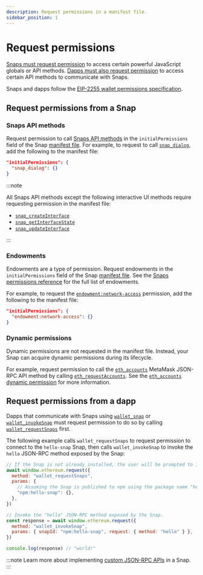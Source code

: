 ```yaml
---
description: Request permissions in a manifest file.
sidebar_position: 1
---
```


# Request permissions

[Snaps must request permission](#request-permissions-from-a-snap) to access certain powerful
JavaScript globals or API methods.
[Dapps must also request permission](#request-permissions-from-a-dapp) to access certain API methods
to communicate with Snaps.

Snaps and dapps follow the [EIP-2255 wallet permissions specification](https://eips.ethereum.org/EIPS/eip-2255).

## Request permissions from a Snap

### Snaps API methods

Request permission to call [Snaps API methods](../reference/snaps-api.md) in the
`initialPermissions` field of the Snap [manifest file](../learn/about-snaps/files.md#manifest-file).
For example, to request to call [`snap_dialog`](../reference/snaps-api.md#snap_dialog), add the
following to the manifest file:

```json title="snap.manifest.json"
"initialPermissions": {
  "snap_dialog": {}
}
```

:::note

All Snaps API methods except the following interactive UI methods require requesting permission in
the manifest file:

- [`snap_createInterface`](../reference/snaps-api.md#snap_createinterface)
- [`snap_getInterfaceState`](../reference/snaps-api.md#snap_getinterfacestate)
- [`snap_updateInterface`](../reference/snaps-api.md#snap_updateinterface)

:::

### Endowments

Endowments are a type of permission.
Request endowments in the `initialPermissions` field of the Snap
[manifest file](../learn/about-snaps/files.md#manifest-file).
See the [Snaps permissions reference](../reference/permissions.md) for the full list of endowments.

For example, to request the [`endowment:network-access`](../reference/permissions.md#endowmentnetwork-access)
permission, add the following to the manifest file:

```json title="snap.manifest.json"
"initialPermissions": {
  "endowment:network-access": {}
}
```

### Dynamic permissions

Dynamic permissions are not requested in the manifest file.
Instead, your Snap can acquire dynamic permissions during its lifecycle.

For example, request permission to call the [`eth_accounts`](/wallet/reference/json-rpc-methods/eth_accounts)
MetaMask JSON-RPC API method by calling [`eth_requestAccounts`](/wallet/reference/json-rpc-methods/eth_requestaccounts).
See the [`eth_accounts` dynamic permission](../reference/permissions.md#eth_accounts) for more information.

## Request permissions from a dapp

Dapps that communicate with Snaps using [`wallet_snap`](../reference/wallet-api-for-snaps.md#wallet_snap)
or [`wallet_invokeSnap`](../reference/wallet-api-for-snaps.md#wallet_invokesnap) must request
permission to do so by calling
[`wallet_requestSnaps`](../reference/wallet-api-for-snaps.md#wallet_requestsnaps) first.

The following example calls `wallet_requestSnaps` to request permission to connect to the
`hello-snap` Snap, then calls `wallet_invokeSnap` to invoke the `hello` JSON-RPC method exposed by the Snap:

```js title="index.js"
// If the Snap is not already installed, the user will be prompted to install it.
await window.ethereum.request({
  method: "wallet_requestSnaps",
  params: {
    // Assuming the Snap is published to npm using the package name "hello-snap".
    "npm:hello-snap": {},
  },
})

// Invoke the "hello" JSON-RPC method exposed by the Snap.
const response = await window.ethereum.request({
  method: "wallet_invokeSnap",
  params: { snapId: "npm:hello-snap", request: { method: "hello" } },
})

console.log(response) // "world!"
```

:::note
Learn more about implementing [custom JSON-RPC APIs](../learn/about-snaps/apis.md#custom-json-rpc-apis) in a Snap.
:::
